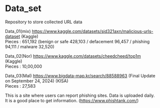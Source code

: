 # Data_set
Repository to store collected URL data

Data_01(mix) https://www.kaggle.com/datasets/sid321axn/malicious-urls-dataset (Kaggle)   
Pieces : 651,192 (benign or safe 428,103 / defacement 96,457 / phishing 94,111 / malware 32,520)

Data_02(Nor) https://www.kaggle.com/datasets/cheedcheed/top1m (Kaggle)   
Pieces : 10,00,000


Data_03(Mal) https://www.bigdata-map.kr/search/88588963 (Final Update on September 24, 2024) (KISA)   
Pieces : 27,583

This is a site where users can report phishing sites. Data is uploaded daily. It is a good place to get information. (https://www.phishtank.com/)
